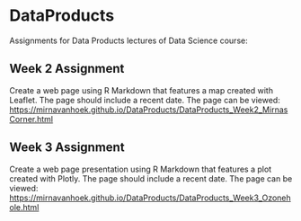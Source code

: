 # DataProducts
Assignments for Data Products lectures of Data Science course:

## Week 2 Assignment

Create a web page using R Markdown that features a map created with Leaflet.
The page should include a recent date.
The page can be viewed: 
https://mirnavanhoek.github.io/DataProducts/DataProducts_Week2_MirnasCorner.html

## Week 3 Assignment

Create a web page presentation using R Markdown that features a plot created with Plotly. 
The page should include a recent date.
The page can be viewed:
https://mirnavanhoek.github.io/DataProducts/DataProducts_Week3_Ozonehole.html



